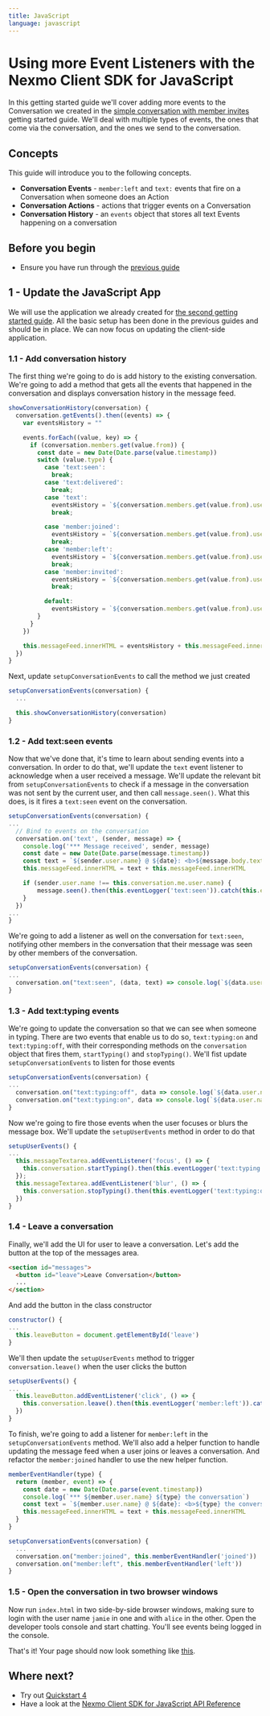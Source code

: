 ```yaml
---
title: JavaScript
language: javascript
---
```


# Using more Event Listeners with the Nexmo Client SDK for JavaScript

In this getting started guide we'll cover adding more events to the Conversation we created in the [simple conversation with member invites](/client-sdk/in-app-messaging/guides/inviting-members/javascript) getting started guide. We'll deal with multiple types of events, the ones that come via the conversation, and the ones we send to the conversation.

## Concepts

This guide will introduce you to the following concepts.

- **Conversation Events** - `member:left` and `text:` events that fire on a Conversation when someone does an Action
- **Conversation Actions** - actions that trigger events on a Conversation
- **Conversation History** - an `events` object that stores all text Events happening on a conversation

## Before you begin

- Ensure you have run through the [previous guide](/client-sdk/in-app-messaging/guides/inviting-members/javascript)

## 1 - Update the JavaScript App

We will use the application we already created for [the second getting started guide](/client-sdk/in-app-messaging/guides/inviting-members/javascript). All the basic setup has been done in the previous guides and should be in place. We can now focus on updating the client-side application.

### 1.1 - Add conversation history

The first thing we're going to do is add history to the existing conversation. We're going to add a method that gets all the events that happened in the conversation and displays conversation history in the message feed.

```javascript
showConversationHistory(conversation) {
  conversation.getEvents().then((events) => {
    var eventsHistory = ""

    events.forEach((value, key) => {
      if (conversation.members.get(value.from)) {
        const date = new Date(Date.parse(value.timestamp))
        switch (value.type) {
          case 'text:seen':
            break;
          case 'text:delivered':
            break;
          case 'text':
            eventsHistory = `${conversation.members.get(value.from).user.name} @ ${date}: <b>${value.body.text}</b><br>` + eventsHistory
            break;

          case 'member:joined':
            eventsHistory = `${conversation.members.get(value.from).user.name} @ ${date}: <b>joined the conversation</b><br>` + eventsHistory
            break;
          case 'member:left':
            eventsHistory = `${conversation.members.get(value.from).user.name} @ ${date}: <b>left the conversation</b><br>` + eventsHistory
            break;
          case 'member:invited':
            eventsHistory = `${conversation.members.get(value.from).user.name} @ ${date}: <b>invited to the conversation</b><br>` + eventsHistory
            break;

          default:
            eventsHistory = `${conversation.members.get(value.from).user.name} @ ${date}: <b>unknown event</b><br>` + eventsHistory
        }
      }
    })

    this.messageFeed.innerHTML = eventsHistory + this.messageFeed.innerHTML
  })
}
```

Next, update `setupConversationEvents` to call the method we just created

```javascript
setupConversationEvents(conversation) {
  ...

  this.showConversationHistory(conversation)
}
```

### 1.2 - Add text:seen events

Now that we've done that, it's time to learn about sending events into a conversation. In order to do that, we'll update the `text` event listener to acknowledge when a user received a message. We'll update the relevant bit from `setupConversationEvents` to check if a message in the conversation was not sent by the current user, and then call `message.seen()`. What this does, is it fires a `text:seen` event on the conversation.

```javascript
setupConversationEvents(conversation) {
...
  // Bind to events on the conversation
  conversation.on('text', (sender, message) => {
    console.log('*** Message received', sender, message)
    const date = new Date(Date.parse(message.timestamp))
    const text = `${sender.user.name} @ ${date}: <b>${message.body.text}</b><br>`
    this.messageFeed.innerHTML = text + this.messageFeed.innerHTML

    if (sender.user.name !== this.conversation.me.user.name) {
        message.seen().then(this.eventLogger('text:seen')).catch(this.errorLogger)
    }
  })
...
}
```

We're going to add a listener as well on the conversation for `text:seen`, notifying other members in the conversation that their message was seen by other members of the conversation.

```javascript
setupConversationEvents(conversation) {
...
  conversation.on("text:seen", (data, text) => console.log(`${data.user.name} saw text: ${text.body.text}`))
}
```

### 1.3 - Add text:typing events

We're going to update the conversation so that we can see when someone in typing. There are two events that enable us to do so, `text:typing:on` and `text:typing:off`, with their corresponding methods on the `conversation` object that fires them, `startTyping()` and `stopTyping()`. We'll fist update `setupConversationEvents` to listen for those events

```javascript
setupConversationEvents(conversation) {
...
  conversation.on("text:typing:off", data => console.log(`${data.user.name} stopped typing...`))
  conversation.on("text:typing:on", data => console.log(`${data.user.name} started typing...`))
}
```

Now we're going to fire those events when the user focuses or blurs the message box. We'll update the `setupUserEvents` method in order to do that

```javascript
setupUserEvents() {
...
  this.messageTextarea.addEventListener('focus', () => {
    this.conversation.startTyping().then(this.eventLogger('text:typing:on')).catch(this.errorLogger)
  });
  this.messageTextarea.addEventListener('blur', () => {
    this.conversation.stopTyping().then(this.eventLogger('text:typing:off')).catch(this.errorLogger)
  })
}
```

### 1.4 - Leave a conversation

Finally, we'll add the UI for user to leave a conversation. Let's add the button at the top of the messages area.

```html
<section id="messages">
  <button id="leave">Leave Conversation</button>
  ...
</section>
```

And add the button in the class constructor

```javascript
constructor() {
...
  this.leaveButton = document.getElementById('leave')
}
```

We'll then update the `setupUserEvents` method to trigger `conversation.leave()` when the user clicks the button

```javascript
setupUserEvents() {
...
  this.leaveButton.addEventListener('click', () => {
    this.conversation.leave().then(this.eventLogger('member:left')).catch(this.errorLogger)
  })
}
```

To finish, we're going to add a listener for `member:left` in the `setupConversationEvents` method. We'll also add a helper function to handle updating the message feed when a user joins or leaves a conversation. And refactor the `member:joined` handler to use the new helper function.

```javascript
memberEventHandler(type) {
  return (member, event) => {
    const date = new Date(Date.parse(event.timestamp))
    console.log(`*** ${member.user.name} ${type} the conversation`)
    const text = `${member.user.name} @ ${date}: <b>${type} the conversation</b><br>`
    this.messageFeed.innerHTML = text + this.messageFeed.innerHTML
  }
}

setupConversationEvents(conversation) {
  ...
  conversation.on("member:joined", this.memberEventHandler('joined'))
  conversation.on("member:left", this.memberEventHandler('left'))
}
```


### 1.5 - Open the conversation in two browser windows

Now run `index.html` in two side-by-side browser windows, making sure to login with the user name `jamie` in one and with `alice` in the other. Open the developer tools console and start chatting. You'll see events being logged in the console.

That's it! Your page should now look something like [this](https://github.com/Nexmo/stitch-js-quickstart/blob/master/utilizing-events/index.html).


## Where next?

- Try out [Quickstart 4](/client-sdk/in-app-voice/guides/enable-audio/javascript)
- Have a look at the <a href="/sdk/stitch/javascript/" target="_blank">Nexmo Client SDK for JavaScript API Reference</a>
